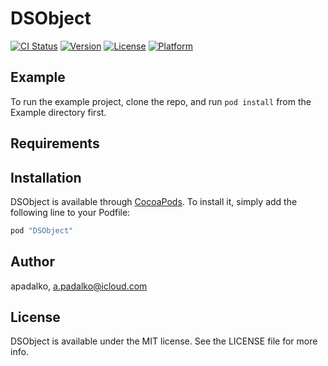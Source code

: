 # DSObject

[![CI Status](http://img.shields.io/travis/apadalko/DSObject.svg?style=flat)](https://travis-ci.org/apadalko/DSObject)
[![Version](https://img.shields.io/cocoapods/v/DSObject.svg?style=flat)](http://cocoapods.org/pods/DSObject)
[![License](https://img.shields.io/cocoapods/l/DSObject.svg?style=flat)](http://cocoapods.org/pods/DSObject)
[![Platform](https://img.shields.io/cocoapods/p/DSObject.svg?style=flat)](http://cocoapods.org/pods/DSObject)



## Example

To run the example project, clone the repo, and run `pod install` from the Example directory first.

## Requirements

## Installation

DSObject is available through [CocoaPods](http://cocoapods.org). To install
it, simply add the following line to your Podfile:

```ruby
pod "DSObject"
```

## Author

apadalko, a.padalko@icloud.com

## License

DSObject is available under the MIT license. See the LICENSE file for more info.
